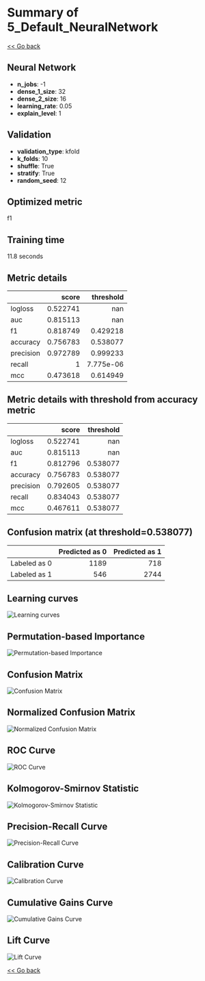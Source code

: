 # Summary of 5_Default_NeuralNetwork

[<< Go back](../README.md)


## Neural Network
- **n_jobs**: -1
- **dense_1_size**: 32
- **dense_2_size**: 16
- **learning_rate**: 0.05
- **explain_level**: 1

## Validation
 - **validation_type**: kfold
 - **k_folds**: 10
 - **shuffle**: True
 - **stratify**: True
 - **random_seed**: 12

## Optimized metric
f1

## Training time

11.8 seconds

## Metric details
|           |    score |   threshold |
|:----------|---------:|------------:|
| logloss   | 0.522741 | nan         |
| auc       | 0.815113 | nan         |
| f1        | 0.818749 |   0.429218  |
| accuracy  | 0.756783 |   0.538077  |
| precision | 0.972789 |   0.999233  |
| recall    | 1        |   7.775e-06 |
| mcc       | 0.473618 |   0.614949  |


## Metric details with threshold from accuracy metric
|           |    score |   threshold |
|:----------|---------:|------------:|
| logloss   | 0.522741 |  nan        |
| auc       | 0.815113 |  nan        |
| f1        | 0.812796 |    0.538077 |
| accuracy  | 0.756783 |    0.538077 |
| precision | 0.792605 |    0.538077 |
| recall    | 0.834043 |    0.538077 |
| mcc       | 0.467611 |    0.538077 |


## Confusion matrix (at threshold=0.538077)
|              |   Predicted as 0 |   Predicted as 1 |
|:-------------|-----------------:|-----------------:|
| Labeled as 0 |             1189 |              718 |
| Labeled as 1 |              546 |             2744 |

## Learning curves
![Learning curves](learning_curves.png)

## Permutation-based Importance
![Permutation-based Importance](permutation_importance.png)
## Confusion Matrix

![Confusion Matrix](confusion_matrix.png)


## Normalized Confusion Matrix

![Normalized Confusion Matrix](confusion_matrix_normalized.png)


## ROC Curve

![ROC Curve](roc_curve.png)


## Kolmogorov-Smirnov Statistic

![Kolmogorov-Smirnov Statistic](ks_statistic.png)


## Precision-Recall Curve

![Precision-Recall Curve](precision_recall_curve.png)


## Calibration Curve

![Calibration Curve](calibration_curve_curve.png)


## Cumulative Gains Curve

![Cumulative Gains Curve](cumulative_gains_curve.png)


## Lift Curve

![Lift Curve](lift_curve.png)



[<< Go back](../README.md)
